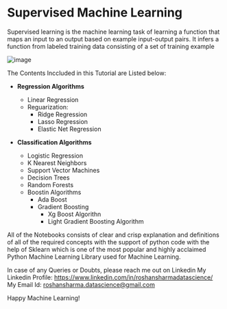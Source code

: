# Supervised Machine Learning

Supervised learning is the machine learning task of learning a function that maps an input to an output based on example input-output pairs. It infers a function from labeled training data consisting of a set of training example


![image](https://community-cdn-digitalocean-com.global.ssl.fastly.net/assets/tutorials/images/large/introduction-to-machine-learning_social.png?1510178550)

The Contents Inccluded in this Tutorial are Listed below:

* **Regression Algorithms**
  * Linear Regression
  * Reguarization:
    * Ridge Regression
    * Lasso Regression
    * Elastic Net Regression   
   
* **Classification Algorithms**
  * Logistic Regression
  * K Nearest Neighbors
  * Support Vector Machines
  * Decision Trees
  * Random Forests
  * Boostin Algorithms
    * Ada Boost
    * Gradient Boosting
      * Xg Boost Algorithn
      * Light Gradient Boosting Algorithm
      
      
All of the Notebooks consists of clear and crisp explanation and definitions of all of the required concepts with the support of python code with the help of Sklearn which is one of the most popular and highly acclaimed Python Machine Learning Library used for Machine Learning.

In case of any Queries or Doubts, please reach me out on Linkedin
My Linkedin Profile: https://www.linkedin.com/in/roshansharmadatascience/
My Email Id: roshansharma.datascience@gmail.com

Happy Machine Learning!
